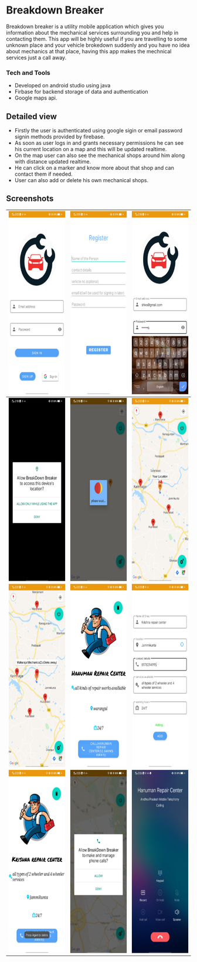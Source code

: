 # Breakdown Breaker

Breakdown breaker is a utility mobile application which gives you information about the mechanical services surrounding you and help in contacting them.
This app will be highly useful if you are travelling to some unknown place and your vehicle brokedown suddenly and you have no idea about mechanics at that place,
having this app makes the mechnical services just a call away.
### Tech and Tools
 - Developed on android studio using java
 - Firbase for backend storage of data and authentication
 - Google maps api.

## Detailed view
 
- Firstly the user is authenticated using google sigin or email password signin methods provided by firebase.
- As soon as user logs in and grants necessary permissions he can see his current location on a map and this will be updated realtime.
- On the map user can also see the mechanical shops around him along with distance updated realtime.
- He can click on a marker and know more about that shop and can contact them if needed.
- User can also add or delete his own mechanical shops.
  
## Screenshots
|<img src="images/Screenshot_20220523_140322.png" height="500px">|<img src="images/Screenshot_20220523_140911(1).png" height="500px">|<img src="images/Screenshot_20220523_141022.png" height="500px">|
| :--------: | :-----------: | :-------: |
|<img src="images/Screenshot_20220523_141042(1).png" height="500px">|<img src="images/Screenshot_20220523_141052.png" height="500px">|<img src="images/Screenshot_20220523_142033.png" height="500px">|
|<img src="images/Screenshot_20220523_142128.png" height="500px">|<img src="images/Screenshot_20220523_142140.png" height="500px">|<img src="images/Screenshot_20220523_142305.png" height="500px">|
|<img src="images/Screenshot_20220523_142347.png" height="500px">|<img src="images/Screenshot_20220523_142520.png" height="500px">|<img src="images/Screenshot_20220523_142619.png" height="500px">|
